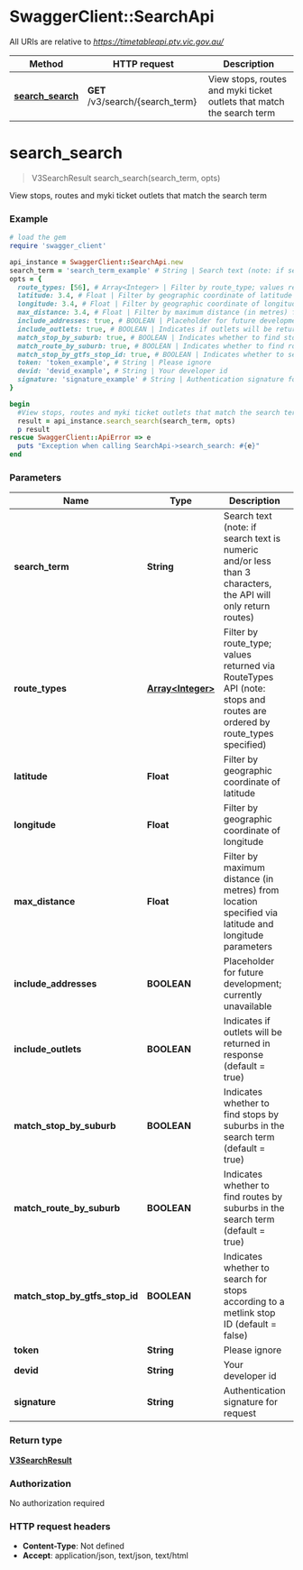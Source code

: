 # SwaggerClient::SearchApi

All URIs are relative to *https://timetableapi.ptv.vic.gov.au/*

Method | HTTP request | Description
------------- | ------------- | -------------
[**search_search**](SearchApi.md#search_search) | **GET** /v3/search/{search_term} | View stops, routes and myki ticket outlets that match the search term

# **search_search**
> V3SearchResult search_search(search_term, opts)

View stops, routes and myki ticket outlets that match the search term

### Example
```ruby
# load the gem
require 'swagger_client'

api_instance = SwaggerClient::SearchApi.new
search_term = 'search_term_example' # String | Search text (note: if search text is numeric and/or less than 3 characters, the API will only return routes)
opts = { 
  route_types: [56], # Array<Integer> | Filter by route_type; values returned via RouteTypes API (note: stops and routes are ordered by route_types specified)
  latitude: 3.4, # Float | Filter by geographic coordinate of latitude
  longitude: 3.4, # Float | Filter by geographic coordinate of longitude
  max_distance: 3.4, # Float | Filter by maximum distance (in metres) from location specified via latitude and longitude parameters
  include_addresses: true, # BOOLEAN | Placeholder for future development; currently unavailable
  include_outlets: true, # BOOLEAN | Indicates if outlets will be returned in response (default = true)
  match_stop_by_suburb: true, # BOOLEAN | Indicates whether to find stops by suburbs in the search term (default = true)
  match_route_by_suburb: true, # BOOLEAN | Indicates whether to find routes by suburbs in the search term (default = true)
  match_stop_by_gtfs_stop_id: true, # BOOLEAN | Indicates whether to search for stops according to a metlink stop ID (default = false)
  token: 'token_example', # String | Please ignore
  devid: 'devid_example', # String | Your developer id
  signature: 'signature_example' # String | Authentication signature for request
}

begin
  #View stops, routes and myki ticket outlets that match the search term
  result = api_instance.search_search(search_term, opts)
  p result
rescue SwaggerClient::ApiError => e
  puts "Exception when calling SearchApi->search_search: #{e}"
end
```

### Parameters

Name | Type | Description  | Notes
------------- | ------------- | ------------- | -------------
 **search_term** | **String**| Search text (note: if search text is numeric and/or less than 3 characters, the API will only return routes) | 
 **route_types** | [**Array&lt;Integer&gt;**](Integer.md)| Filter by route_type; values returned via RouteTypes API (note: stops and routes are ordered by route_types specified) | [optional] 
 **latitude** | **Float**| Filter by geographic coordinate of latitude | [optional] 
 **longitude** | **Float**| Filter by geographic coordinate of longitude | [optional] 
 **max_distance** | **Float**| Filter by maximum distance (in metres) from location specified via latitude and longitude parameters | [optional] 
 **include_addresses** | **BOOLEAN**| Placeholder for future development; currently unavailable | [optional] 
 **include_outlets** | **BOOLEAN**| Indicates if outlets will be returned in response (default &#x3D; true) | [optional] 
 **match_stop_by_suburb** | **BOOLEAN**| Indicates whether to find stops by suburbs in the search term (default &#x3D; true) | [optional] 
 **match_route_by_suburb** | **BOOLEAN**| Indicates whether to find routes by suburbs in the search term (default &#x3D; true) | [optional] 
 **match_stop_by_gtfs_stop_id** | **BOOLEAN**| Indicates whether to search for stops according to a metlink stop ID (default &#x3D; false) | [optional] 
 **token** | **String**| Please ignore | [optional] 
 **devid** | **String**| Your developer id | [optional] 
 **signature** | **String**| Authentication signature for request | [optional] 

### Return type

[**V3SearchResult**](V3SearchResult.md)

### Authorization

No authorization required

### HTTP request headers

 - **Content-Type**: Not defined
 - **Accept**: application/json, text/json, text/html



